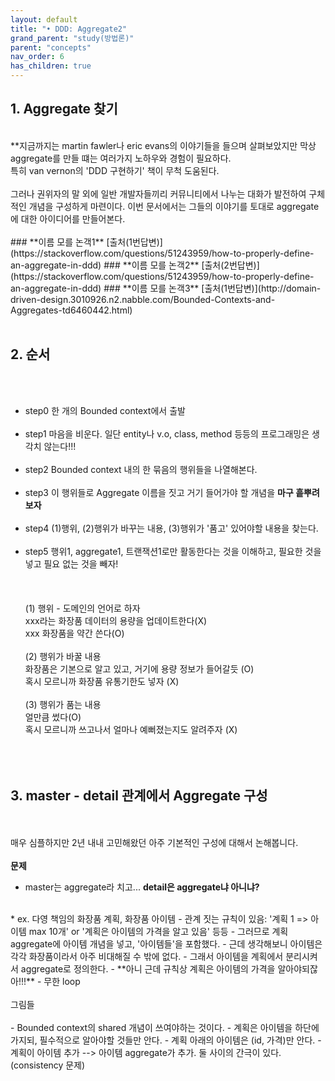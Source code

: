 ```yaml
---
layout: default
title: "• DDD: Aggregate2"
grand_parent: "study(방법론)"
parent: "concepts"
nav_order: 6
has_children: true
---
```


## 1. Aggregate 찾기
<br>
**지금까지는 martin fawler나 eric evans의 이야기들을 들으며 살펴보았지만 막상 aggregate를 만들 떄는 여러가지 노하우와 경험이 필요하다. 
<br>특히 van vernon의 'DDD 구현하기' 책이 무척 도움된다.
<br><br>
그러나 권위자의 말 외에 일반 개발자들끼리 커뮤니티에서 나누는 대화가 발전하여 구체적인 개념을 구성하게 마련이다. 이번 문서에서는 그들의 이야기를 토대로 aggregate에 대한 아이디어를 만들어본다.
<br><br>
### **이름 모를 논객1**
[출처(1번답변)](https://stackoverflow.com/questions/51243959/how-to-properly-define-an-aggregate-in-ddd)
### **이름 모를 논객2**
[출처(2번답변)](https://stackoverflow.com/questions/51243959/how-to-properly-define-an-aggregate-in-ddd)
### **이름 모를 논객3**
[출처(1번답변)](http://domain-driven-design.3010926.n2.nabble.com/Bounded-Contexts-and-Aggregates-td6460442.html)
<br><br>

## 2. 순서
<br><br>
* step0 한 개의 Bounded context에서 출발
<br><br>
* step1 마음을 비운다. 일단 entity나 v.o, class, method 등등의 프로그래밍은 생각치 않는다!!!
<br><br>
* step2 Bounded context 내의 한 묶음의 행위들을 나열해본다.
<br><br>
* step3 이 행위들로 Aggregate 이름을 짓고 거기 들어가야 할 개념을 **마구 흩뿌려보자**
<br><br>
* step4 (1)행위, (2)행위가 바꾸는 내용, (3)행위가 '품고' 있어야할 내용을 찾는다.
<br><br>
* step5 행위1, aggregate1, 트랜잭션1로만 활동한다는 것을 이해하고, 필요한 것을 넣고 필요 없는 것을 빼자!
<br><br><br><br>
(1) 행위 - 도메인의 언어로 하자
<br>xxx라는 화장품 데이터의 용량을 업데이트한다(X)
<br>xxx 화장품을 약간 쓴다(O)
<br><br>
(2) 행위가 바꿀 내용
<br>화장품은 기본으로 알고 있고, 거기에 용량 정보가 들어갈듯 (O)
<br>혹시 모르니까 화장품 유통기한도 넣자 (X)
<br><br>
(3) 행위가 품는 내용
<br>얼만큼 썼다(O)
<br>혹시 모르니까 쓰고나서 얼마나 예뻐졌는지도 알려주자 (X)
<br><br><br><br>
## 3. master - detail 관계에서 Aggregate 구성
<br><br>
매우 심플하지만 2년 내내 고민해왔던 아주 기본적인 구성에 대해서 논해봅니다.
<br><br>
**문제**
<br>
* master는 aggregate라 치고... **detail은 aggregate냐 아니냐?**
<br>
* ex. 다영 책임의 화장품 계획, 화장품 아이템
- 관계 짓는 규칙이 있음: '계획 1 => 아이템 max 10개' or '계획은 아이템의 가격을 알고 있음' 등등
- 그러므로 계획 aggregate에 아이템 개념을 넣고, '아이템들'을 포함했다.
- 근데 생각해보니 아이템은 각각 화장품이라서 아주 비대해질 수 밖에 없다.
- 그래서 아이템을 계획에서 분리시켜서 aggregate로 정의한다.
- **아니 근데 규칙상 계획은 아이템의 가격을 알아야되잖아!!!**
- 무한 loop
<br><br>
그림들
<br><br>
- Bounded context의 shared 개념이 쓰여야하는 것이다.
- 계획은 아이템을 하단에 가지되, 필수적으로 알아야할 것들만 안다.
- 계획 아래의 아이템은 (id, 가격)만 안다.
- 계획이 아이템 추가 --> 아이템 aggregate가 추가. 둘 사이의 간극이 있다. (consistency 문제)
